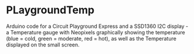# PLaygroundTemp
Arduino code for a Circuit Playground Express and a SSD1360 I2C display - a Temperature gauge with Neopixels graphically showing the temperature (blue = cold, green = moderate, red = hot), as well as the Temperature displayed on the small screen.
